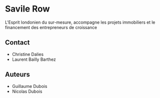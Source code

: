 # Savile Row

L'Esprit londonien du sur-mesure, accompagne les projets immobiliers et le financement des entrepreneurs de croissance

## Contact

* Christine Dalies
* Laurent Bailly Barthez

## Auteurs

* Guillaume Dubois
* Nicolas Dubois